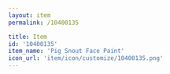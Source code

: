 ```yaml
---
layout: item
permalink: /10400135

title: Item
id: '10400135'
item_name: 'Pig Snout Face Paint'
icon_url: 'item/icon/customize/10400135.png'
---
```

